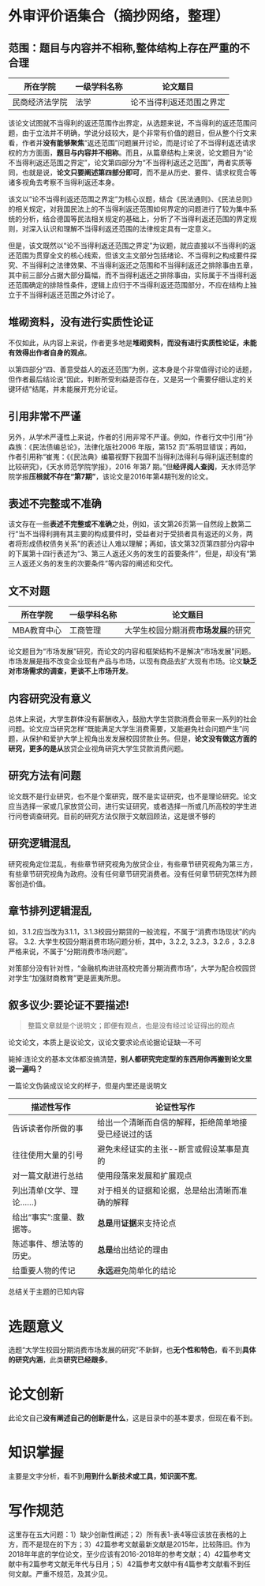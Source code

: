 # 外审评价语集合（摘抄网络，整理）

## 范围：题目与内容并不相称,整体结构上存在严重的不合理


所在学院|一级学科名称|论文题目
---|---|---
民商经济法学院|法学|论不当得利返还范围之界定

	

该论文试图就不当得利的返还范围作出界定，从选题来说，不当得利的返还范围问题，由于立法并不明确，学说分歧较大，是个非常有价值的题目，但从整个行文来看，作者并**没有能够聚焦**“返还范围”问题展开讨论，而是讨论了不当得利返还请求权的方方面面，**题目与内容并不相称**。而且，从篇章结构上来说，论文题目为“论不当得利返还范围之界定”，论文第四部分为“不当得利返还之范围”，两者实质等同，也就是说，**论文只要阐述第四部分即可**，而不是从历史、要件、请求权竞合等诸多视角去考察不当得利返还本身。


该文以“论不当得利返还范围之界定”为核心议题，结合《民法通则》、《民法总则》的相关规定，对我国民法上的不当得利返还范围如何界定的问题进行了较为集中系统的分析，结合德国等民法相关规定的基础上，分析了不当得利返还范围的界定规则，对深入认识和理解不当得利返还范围的法律规定具有一定意义。

但是，该文既然以“论不当得利返还范围之界定”为议题，就应直接以不当得利的返还范围为贯穿全文的核心线索，但该文主文部分包括绪论、不当得利之构成要件探究、不当得利之法律效果、不当得利返还之范围和不当得利返还之排除事由五章，其中前三部分占据大部分篇幅，而不当得利返还之排除事由，实际属于不当得利返还范围确定的排除性条件，逻辑上应归于不当得利返还范围部分，不应在结构上独立于不当得利返还范围之外讨论了。

## 堆砌资料，没有进行实质性论证

不仅如此，从内容上来说，作者更多地是**堆砌资料，而没有进行实质性论证，未能有效得出作者自身的观点**。

以第四部分“四、善意受益人的返还范围”为例，这本身是个非常值得讨论的话题，但作者最后结论说“因此，判断所受利益是否存在，又是另一个需要仔细认定的关键环结”结尾，并未能展开充分论证。


## 引用非常不严谨

另外，从学术严谨性上来说，作者的引用非常不严谨。例如，作者行文中引用“孙森族：《民法债编总论》，法律化版社2006 年版，第152 页”系明显错误；再如，作者引用称“崔嵬：《《民法典》编纂视野下我国不当得利法得利与得利返还制度的比较研究》，《天水师范学院学报》，2016 年第7 期。”但**经评阅人查阅**，天水师范学院学报**压根就不存在“第7期”**，该论文是2016年第4期刊发的论文。



## 表述不完整或不准确



该文存在一些**表述不完整或不准确**之处，例如，该文第26页第一自然段上数第二行“当不当得利拥有其主要的构成要件时，受益者对于受损者具有返还的义务，两者将形成债权债务关系”的表述让人难以理解；再如，该文第32页第四部分内容中的下属第十四行表述为“3、第三人返还义务的发生的首要条件”，但是，却没有“第三人返还义务的发生的次要条件”等内容的阐述和交代。

## 文不对题

所在学院|一级学科名称|论文题目
---|---|---
MBA教育中心|工商管理|大学生校园分期消费**市场发展**的研究

论文题目为“市场发展”研究，而论文的内容和框架结构不是解决“市场发展”问题。市场发展是指不改变企业现有产品与市场，以现有商品去扩大现有市场。论文**缺乏对市场需求的调查，更谈不上市场开发**。

## 内容研究没有意义

总体上来说，大学生群体没有薪酬收入，鼓励大学生贷款消费会带来一系列的社会问题。论文应当研究怎样“既能满足大学生消费需要，又能避免社会问题产生”问题，从保护和爱护大学上视角出发发展校园贷款业务。但是，**论文没有做这方面的研究，更多的是从**放贷企业视角研究大学生贷款消费问题。
	

## 研究方法有问题	

论文既不是行业研究，也不是个案研究，既不是实证研究，也不是理论研究。论文应当选择一家或几家放贷公司，进行实证研究，或者选择一所或几所高校的学生进行问卷调查研究。目前的研究方法仅限于文献回顾法，这是很不够的

## 研究逻辑混乱

研究视角定位混乱，有些章节研究视角为放贷企业，有些章节研究视角为第三方，有些章节研究视角为政府。没有任何章节研究消费者。没有任何章节研究怎样为顾客创造价值。

## 章节排列逻辑混乱
	

如，3.1.2应当改为3.1.1，3.1.3校园分期贷的一般流程，不属于“消费市场现状”的内容。
3.2. 大学生校园分期消费市场问题分析，其中，3.2.2,  3.2.3，3.2.6 ，3.2.8 严格来说，不属于“分期消费市场问题”。

对策部分没有针对性，“金融机构进驻高校完善分期消费市场”，大学为配合校园贷对学生“加强财商教育”更是匪夷所思。

##  叙多议少:要论证不要描述!

>整篇文章就是个说明文；即便有观点，也是没有经过论证得出的观点

论文论文，本质上是议论文，议论文要求论点论据论证缺一不可

毙掉:连论文的基本文体都没搞清楚，**别人都研究完定型的东西用你再搬到论文里说一遍吗？**



一篇论文伪装成议论文的样子，但是内里还是说明文



描述性写作|论证性写作
---|---
告诉读者你所做的事|给出一个清晰而自信的解释，拒绝简单地接受已经说过的话
往往使用大量的引号|避免未经证实的主张--断言或假设某事是真的
对一篇文献进行总结|使用段落来发展和扩展观点
列出清单(文学、理论……)|对于相关的证据和论据，总是给出清晰而准确的解释
给出“事实”:度量、数据等。|**总是**用**证据**来支持论点
陈述事件、想法等的历史。|**总是**给出结论的理由
给重要人物的传记|**永远**避免简单化的结论
总结关于主题的已知内容





     










## 
	
# 选题意义

选题“大学生校园分期消费市场发展的研究”不新鲜，也**无个性和特色**，看不到**具体的研究内涵**，此类**研究已经跟多**。

# 论文创新

此论文自己**没有阐述自己的创新是什么**，这是目录中的基本要求，但现在看不到。


# 知识掌握

主要是文字分析，看不到**用到什么新技术或工具，知识面不宽**。


# 写作规范

这里存在五大问题：1）缺少创新性阐述；2）所有表1-表4等应该放在表格的上方，而不是现在的下方；3）42篇参考文献最新文献是2015年，比较陈旧。作为2018年年底的学位论文，至少应该有2016-2018年的参考文献；4）42篇参考文献中有2篇参考文献无年代与日月；5）42篇参考文献中有4篇参考文献看不到任何文献。严重不规范，及其少见。
	
